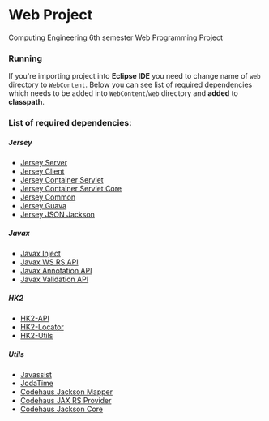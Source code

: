 # Web Project
Computing Engineering 6th semester Web Programming Project

### Running
If you're importing project into **Eclipse IDE** you need to change name of `web` directory to `WebContent`. 
Below you can see list of required dependencies which needs to be added into `WebContent`/`web` directory and **added** to **classpath**. 

### List of required dependencies:

##### Jersey
- [Jersey Server](http://central.maven.org/maven2/org/glassfish/jersey/core/jersey-server/2.25.1/jersey-server-2.25.1.jar)
- [Jersey Client](http://central.maven.org/maven2/org/glassfish/jersey/core/jersey-client/2.25.1/jersey-client-2.25.1.jar)
- [Jersey Container Servlet](http://central.maven.org/maven2/org/glassfish/jersey/containers/jersey-container-servlet/2.25.1/jersey-container-servlet-2.25.1.jar)
- [Jersey Container Servlet Core](http://central.maven.org/maven2/org/glassfish/jersey/containers/jersey-container-servlet-core/2.25.1/jersey-container-servlet-core-2.25.1.jar)
- [Jersey Common](http://central.maven.org/maven2/org/glassfish/jersey/core/jersey-common/2.25.1/jersey-common-2.25.1.jar)
- [Jersey Guava](http://central.maven.org/maven2/org/glassfish/jersey/bundles/repackaged/jersey-guava/2.25.1/jersey-guava-2.25.1.jar)
- [Jersey JSON Jackson](http://central.maven.org/maven2/org/glassfish/jersey/media/jersey-media-json-jackson/2.25.1/jersey-media-json-jackson-2.25.1.jar)

##### Javax
- [Javax Inject](http://central.maven.org/maven2/javax/inject/javax.inject/1/javax.inject-1.jar)
- [Javax WS RS API](http://central.maven.org/maven2/javax/ws/rs/javax.ws.rs-api/2.0.1/javax.ws.rs-api-2.0.1.jar)
- [Javax Annotation API](http://central.maven.org/maven2/javax/annotation/javax.annotation-api/1.3/javax.annotation-api-1.3.jar)
- [Javax Validation API](http://central.maven.org/maven2/javax/validation/validation-api/1.1.0.Final/validation-api-1.1.0.Final.jar)

##### HK2
- [HK2-API](http://central.maven.org/maven2/org/glassfish/hk2/hk2-api/2.5.0-b38/hk2-api-2.5.0-b38.jar)
- [HK2-Locator](http://central.maven.org/maven2/org/glassfish/hk2/hk2-locator/2.5.0-b38/hk2-locator-2.5.0-b38.jar)
- [HK2-Utils](http://central.maven.org/maven2/org/glassfish/hk2/hk2-utils/2.5.0-b38/hk2-utils-2.5.0-b38.jar)

##### Utils
- [Javassist](http://central.maven.org/maven2/org/javassist/javassist/3.21.0-GA/javassist-3.21.0-GA.jar)
- [JodaTime](http://central.maven.org/maven2/joda-time/joda-time/2.1/joda-time-2.1.jar)
- [Codehaus Jackson Mapper](http://central.maven.org/maven2/org/codehaus/jackson/jackson-mapper-asl/1.9.13/jackson-mapper-asl-1.9.13.jar)
- [Codehaus JAX RS Provider](http://central.maven.org/maven2/org/codehaus/jackson/jackson-jaxrs/1.9.13/jackson-jaxrs-1.9.13.jar)
- [Codehaus Jackson Core](http://central.maven.org/maven2/org/codehaus/jackson/jackson-core-asl/1.9.13/jackson-core-asl-1.9.13.jar)
